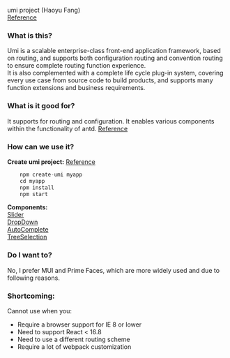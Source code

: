 umi project (Haoyu Fang)<br /> 
[Reference](https://umijs.org/docs)
### What is this?
Umi is a scalable enterprise-class front-end application framework, based on routing, and supports both configuration routing and convention routing to ensure complete routing function experience.<br /> 
It is also complemented with a complete life cycle plug-in system, covering every use case from source code to build products, and supports many function extensions and business requirements.

### What is it good for?
It supports for routing and configuration.
It enables various components within the functionality of antd.
[Reference](https://ant.design/docs/react/introduce)

### How can we use it?
**Create umi project:**
[Reference](https://v2.umijs.org/guide/create-umi-app.html#create-umi-project)
```javascript
	npm create-umi myapp
	cd myapp
	npm install
	npm start
```
**Components:**<br /> 
[Slider](https://ant.design/components/slider/)<br /> 
[DropDown](https://ant.design/components/dropdown/)<br /> 
[AutoComplete](https://ant.design/components/auto-complete/)<br /> 
[TreeSelection](https://ant.design/components/tree/)

### Do I want to?
No, I prefer MUI and Prime Faces, which are more widely used and due to following reasons.

### Shortcoming:
Cannot use when you:
* Require a browser support for IE 8 or lower
* Need to support React < 16.8
* Need to use a different routing scheme
* Require a lot of webpack customization